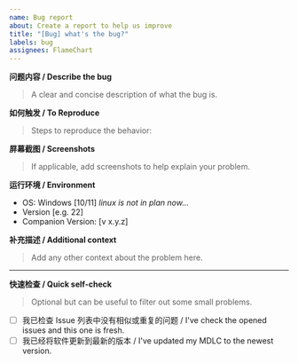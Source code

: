 ```yaml
---
name: Bug report
about: Create a report to help us improve
title: "[Bug] what's the bug?"
labels: bug
assignees: FlameChart
---
```


**问题内容 / Describe the bug**

> A clear and concise description of what the bug is.

**如何触发 / To Reproduce**

> Steps to reproduce the behavior:

**屏幕截图 / Screenshots**

> If applicable, add screenshots to help explain your problem.

**运行环境 / Environment**

- OS: Windows [10/11] _linux is not in plan now..._
- Version [e.g. 22]
- Companion Version: [v x.y.z]

**补充描述 / Additional context**

> Add any other context about the problem here.

---

**快速检查 / Quick self-check**

> Optional but can be useful to filter out some small problems.

- [ ] 我已检查 Issue 列表中没有相似或重复的问题 / I've check the opened issues and this one is fresh.
- [ ] 我已经将软件更新到最新的版本 / I've updated my MDLC to the newest version.
